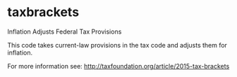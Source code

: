 taxbrackets
===========

Inflation Adjusts Federal Tax Provisions

This code takes current-law provisions in the tax code and adjusts them for inflation.

For more information see: http://taxfoundation.org/article/2015-tax-brackets
